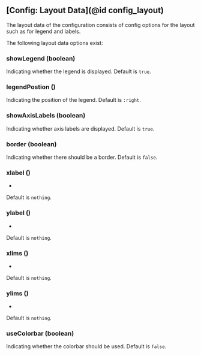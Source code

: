 ## [Config: Layout Data](@id config_layout)

The layout data of the configuration consists of config options for the layout such as for legend and labels. 

The following layout data options exist:

### showLegend (boolean)
Indicating whether the legend is displayed.
Default is `true`.

### legendPostion ()
Indicating the position of the legend.
Default is `:right`.

### showAxisLabels (boolean)
Indicating whether axis labels are displayed.
Default is `true`.

### border (boolean)
Indicating whether there should be a border.
Default is `false`.

### xlabel ()
-
Default is `nothing`.

### ylabel ()
-
Default is `nothing`.

### xlims ()
-
Default is `nothing`.

### ylims ()
-
Default is `nothing`.

### useColorbar (boolean)
Indicating whether the colorbar should be used.
Default is `false`.